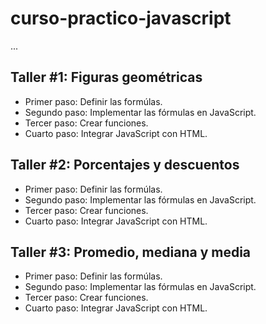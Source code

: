 # curso-practico-javascript

...

##  Taller #1: Figuras geométricas
- Primer paso: Definir las formúlas.
- Segundo paso: Implementar las fórmulas en JavaScript.
- Tercer paso: Crear funciones.
- Cuarto paso: Integrar JavaScript con HTML.

##  Taller #2: Porcentajes y descuentos
- Primer paso: Definir las formúlas.
- Segundo paso: Implementar las fórmulas en JavaScript.
- Tercer paso: Crear funciones.
- Cuarto paso: Integrar JavaScript con HTML.

##  Taller #3: Promedio, mediana y media
- Primer paso: Definir las formúlas.
- Segundo paso: Implementar las fórmulas en JavaScript.
- Tercer paso: Crear funciones.
- Cuarto paso: Integrar JavaScript con HTML.